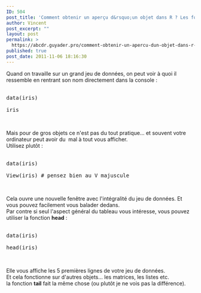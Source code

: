 ```yaml
---
ID: 504
post_title: 'Comment obtenir un aperçu d&rsquo;un objet dans R ? Les fonctions head et View'
author: Vincent
post_excerpt: ""
layout: post
permalink: >
  https://abcdr.guyader.pro/comment-obtenir-un-apercu-dun-objet-dans-r-les-fonctions-head-et-view/
published: true
post_date: 2011-11-06 18:16:30
---
```

Quand on travaille sur un grand jeu de données, on peut voir à quoi il ressemble en rentrant son nom directement dans la console : <br /><br />
<pre lang="rsplus">data(iris)<br />
iris</pre> <br />
Mais pour de gros objets ce n'est pas du tout pratique... et souvent votre ordinateur peut avoir du  mal à tout vous afficher. <br />
Utilisez plutôt :<br /><br />
<pre lang="rsplus">data(iris)<br />
View(iris) # pensez bien au V majuscule</pre> <br />
Cela ouvre une nouvelle fenêtre avec l'intégralité du jeu de données. Et vous pouvez facilement vous balader dedans.
<br />
Par contre si seul l'aspect général du tableau vous intéresse, vous pouvez utiliser la fonction <strong>head</strong> : <br /><br />
<pre lang="rsplus">data(iris)<br />
head(iris)</pre> <br />
Elle vous affiche les 5 premières lignes de votre jeu de données. <br />
Et cela fonctionne sur d'autres objets... les matrices, les listes etc. <br />
la fonction <strong>tail</strong> fait la même chose (ou plutôt je ne vois pas la différence).

&nbsp;